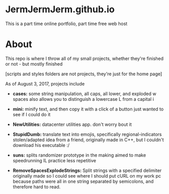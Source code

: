 # JermJermJerm.github.io
This is a part time online portfolio, part time free web host



# About
This repo is where I throw all of my small projects, whether they're finished or not - but mostly finished

[scripts and styles folders are not projects, they're just for the home page]

As of August 3, 2017, projects include

* **cases:** some string manipulation, all caps, all lower, and exploded w spaces
also allows you to distinguish a lowercase L from a capital i

* **mini:** minify text, and then copy it with a click of a button
just wanted to see if I could do it

* **NewUtilities:** datacenter utilities app. don't worry bout it

* **StupidDumb:** translate text into emojis, specifically regional-indicators
stolen/adapted idea from a friend, originally made in C++, but I couldn't download his executable :/

* **suns:** splits randomizer prototype in the making
aimed to make speedrunning IL practice less repetitive

* **RemoveSpacesExplodeStrings:** Split strings with a specified delimiter
originally made so I could see where I should put cURL on my work pc because paths were all in one string separated by semicolons,
and therefore hard to read.
